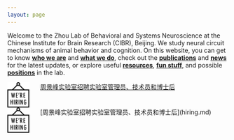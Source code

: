 ```yaml
---
layout: page
---
```


Welcome to the Zhou Lab of Behavioral and Systems Neuroscience at the Chinese Institute for Brain Research (CIBR), Beijing. We study neural circuit mechanisms of animal behavior and cognition. On this website, you can get to know [**who we are**](People.md) and [**what we do**](Research.md), check out the [**publications**](Publications.md) and [**news**](News.md) for the latest updates, or explore useful [**resources**](Resources.md), [**fun stuff**](Fun.md), and possible [**positions**](Join.md) in the lab.

<img align="left" width="50" style="margin-right:25px" src="/assets/hiring_icon.png" />

[周景峰实验室招聘实验室管理员、技术员和博士后](hiring.md)

<br clear="left" />

<div>
  <img align="left" width="50" style="vertical-align:middle; margin-right:25px" src="/assets/hiring_icon.png">
  <span style="">[周景峰实验室招聘实验室管理员、技术员和博士后](hiring.md)</span>
</div>
